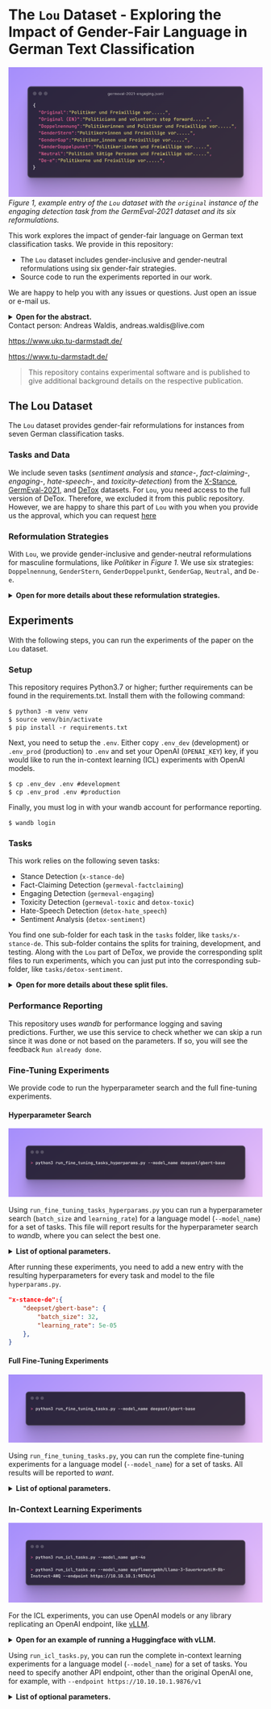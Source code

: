 # The `Lou` Dataset - Exploring the Impact of Gender-Fair Language in German Text Classification

![example](example_entry.png)
*Figure 1, example entry of the `Lou` dataset with the `original` instance of the engaging detection task from the GermEval-2021 dataset and its six reformulations.*

This work explores the impact of gender-fair language on German text classification tasks.
We provide in this repository:
* The `Lou` dataset includes gender-inclusive and gender-neutral reformulations using six gender-fair strategies.
* Source code to run the experiments reported in our work.

We are happy to help you with any issues or questions. Just open an issue or e-mail us.


<details>
<summary>
<strong>Open for the abstract.</strong>
</summary>

> Gender-fair language, an evolving linguistic variation in German, fosters inclusion by addressing all genders or using neutral forms. However, there is a notable lack of resources to assess the impact of this language shift on language models (LMs) might not been trained on examples of this variation. Addressing this gap, we present Lou, the first dataset providing high-quality reformulations for German text classification covering seven tasks, like stance detection and toxicity classification. We evaluate 16 mono- and multi-lingual LMs and find substantial label flips, reduced prediction certainty, and significantly altered attention patterns. However, existing evaluations remain valid, as LM rankings are consistent across original and reformulated instances. Our study provides initial insights into the impact of gender-fair language on classification for German. However, these findings are likely transferable to other languages, as we found consistent patterns in multi-lingual and English LMs.
</details>
Contact person: Andreas Waldis, andreas.waldis@live.com

https://www.ukp.tu-darmstadt.de/

https://www.tu-darmstadt.de/




> This repository contains experimental software and is published to give additional background details on the respective publication.


## The Lou Dataset

The `Lou` dataset provides gender-fair reformulations for instances from seven German classification tasks.

### Tasks and Data
We include seven tasks (*sentiment analysis* and *stance-*, *fact-claiming-*, *engaging-*, *hate-speech-*, and *toxicity-detection*) from the [X-Stance](https://huggingface.co/datasets/ZurichNLP/x_stance), [GermEval-2021](https://germeval2021toxic.github.io/SharedTask/), and [DeTox](https://github.com/hdaSprachtechnologie/detox) datasets.
For `Lou`, you need access to the full version of DeTox.
Therefore, we excluded it from this public repository.
However, we are happy to share this part of `Lou` with you when you provide us the approval, which you can request [here](https://github.com/hdaSprachtechnologie/detox)

### Reformulation Strategies
With `Lou`, we provide gender-inclusive and gender-neutral reformulations for masculine formulations, like *Politiker* in *Figure 1*.
We use six strategies: `Doppelnennung`, `GenderStern`, `GenderDoppelpunkt`, `GenderGap`, `Neutral`, and `De-e`.

<details>
<summary>
<strong>Open for more details about these reformulation strategies.</strong>
</summary>

* **Binary Gender Inclusion** (`Doppelnennung`) explicitly mentions the feminine and masculine but ignores others like agender.
  For example, *Politiker* (politician.MASC.PL) is transformed into *Politikerinnen und Politiker* (*politician.FEM.PL and politician.MASC.PL*).
* **All Gender Inclusion** explicitly addresses every gender, including agender, non-binary, or demi-gender, using a gender gap character pronounced with a small pause.
  We consider three commonly used strategies with different gender characters: `GenderStern` (\*), `GenderDoppelpunkt` (:), and  `GenderGap` (_).
  For example, *Politiker* (politician.MASC.PL) is turned into *Politiker*innen*, *Politiker:innen*, or *Politiker_innen* (*politician.FEM.MASC.NEUT.PL*).
* **Gender Neutralization** avoids naming a particular gender. For this strategy (`Neutral`), we use neutral terms like *ärztliche Fachperson* (*medical professional*).
* **Neosystem** (`De-e`) is a well-specified system that emerged from a significant [community-driven effort](https://geschlechtsneutral.net).
  This strategy uses a fourth gender, including new pronouns, articles, and suffixes to avoid naming a particular gender.
  For example, *Politiker* (*politician.MASC.PL*) is changed to *Politikerne* (*politician.FEM.MASC.NEUT.PL*).
</details>

## Experiments
With the following steps, you can run the experiments of the paper on the `Lou` dataset.

### Setup
This repository requires Python3.7 or higher; further requirements can be found in the requirements.txt.
Install them with the following command:

```
$ python3 -m venv venv
$ source venv/bin/activate
$ pip install -r requirements.txt
```

Next, you need to setup the `.env`.
Either copy `.env_dev` (development) or `.env_prod` (production) to `.env` and set your OpenAI (`OPENAI_KEY`) key, if you would like to run the in-context learning (ICL) experiments with OpenAI models.

```
$ cp .env_dev .env #development
$ cp .env_prod .env #production
```

Finally, you must log in with your wandb account for performance reporting.

```
$ wandb login
```


### Tasks

This work relies on the following seven tasks:
*  Stance Detection (`x-stance-de`)
*  Fact-Claiming Detection (`germeval-factclaiming`)
*  Engaging Detection (`germeval-engaging`)
*  Toxicity Detection (`germeval-toxic` and `detox-toxic`)
*  Hate-Speech Detection (`detox-hate_speech`)
*  Sentiment Analysis (`detox-sentiment`)

You find one sub-folder for each task in the `tasks` folder, like `tasks/x-stance-de`.
This sub-folder contains the splits for training, development, and testing.
Along with the `Lou` part of DeTox, we provide the corresponding split files to run experiments, which you can just put into the corresponding sub-folder, like `tasks/detox-sentiment`.

<details>
<summary>
<strong>Open for more details about these split files.</strong>
</summary>

* `train.jsonl` includes the original training instances without any reformulation.
* `dev.jsonl` includes the original development instances without any reformulation.
* `test_original.jsonl` includes the original test instances with masculine formulations.
* `test_{STRATEGY}.jsonl` includes the reformulated test instances following a specific strategy.

</details>


### Performance Reporting

This repository uses *wandb* for performance logging and saving predictions.
Further, we use this service to check whether we can skip a run since it was done or not based on the parameters.
If so, you will see the feedback `Run already done`.

### Fine-Tuning Experiments
We provide code to run the hyperparameter search and the full fine-tuning experiments.

#### Hyperparameter Search

![hyper](hyperparams.png)

Using `run_fine_tuning_tasks_hyperparams.py` you can run a hyperparameter search (`batch_size` and `learning_rate`) for a language model (`--model_name`) for a set of tasks.
This file will report results for the hyperparameter search to *wandb*, where you can select the best one.
<details>
<summary>
<strong>List of optional parameters.</strong>
</summary>

* `--tasks`, a specific set of tasks otherwise, all tasks are considered, for example, `x-stance-de,germeval-engaging`
* `--seeds`, a list of seeds to evaluate every hyperparameter pair (`batch_size` and `learning_rate`), default `0,1,2`
* `--batch_sizes`, a list of batch sizes to evaluate, default `8,16,32`
* `--learning_rates`, a list of learning rates to evaluate, default `0.00005,0.00002,0.00001`
</details>

After running these experiments, you need to add a new entry with the resulting hyperparameters for every task and model to the file `hyperparams.py`.

```json
"x-stance-de":{
    "deepset/gbert-base": {
        "batch_size": 32,
        "learning_rate": 5e-05
    }, 
}
```



#### Full Fine-Tuning Experiments

![fine_tuning](fine_tuning.png)

Using `run_fine_tuning_tasks.py`, you can run the complete fine-tuning experiments for a language model (`--model_name`) for a set of tasks.
All results will be reported to *want*.
<details>
<summary>
<strong>List of optional parameters.</strong>
</summary>

* `--tasks`, a specific set of tasks otherwise, all tasks are considered, for example `x-stance-de,germeval-engaging`
* `--seeds`, a list of seeds to evaluate every hyperparameter pair (`batch_size` and `learning_rate`), default `0,1,2,3,4,5,6,7,8,9`
</details>

### In-Context Learning Experiments

![icl](icl.png)

For the ICL experiments, you can use OpenAI models or any library replicating an OpenAI endpoint, like [vLLM](https://github.com/vllm-project/vllm).

<details>
<summary>
<strong>Open for an example of running a Huggingface with vLLM.</strong>
</summary>

```bash
docker run --gpus \"device=0\" \
    -v /home/cache/vllm-cache:/root/.cache/huggingface \
    --env "HUGGING_FACE_HUB_TOKEN=<secret>" \
    -p 9876:9876 \
    --ipc=host \
    vllm/vllm-openai:latest \
    --model mayflowergmbh/Llama-3-SauerkrautLM-8b-Instruct-AWQ \
    --served-model-name mayflowergmbh/Llama-3-SauerkrautLM-8b-Instruct-AWQ \
    --quantization awq \
    --gpu-memory-utilization 0.7 \
    --port 9876
```
</details>

Using `run_icl_tasks.py`, you can run the complete in-context learning experiments for a language model (`--model_name`) for a set of tasks.
You need to specify another API endpoint, other than the original OpenAI one, for example, with `--endpoint https://10.10.10.1.9876/v1`
<details>
<summary>
<strong>List of optional parameters.</strong>
</summary>

* `--tasks`, a specific set of tasks otherwise, all tasks are considered, for example, `x-stance-de,germeval-engaging`
* `--ks`, a list of number of few-shot examples to evaluate, 0=zero-shot, 1=one-shot, 2=two-shot, and so on, default `0,1,2,3,4,5,6,7,8,9`
* `--seeds`, a list of seeds to run for few-shot setting, default `0,1,2,3,4,5,6,7,8,9`
* `--template_indices`, a list of prompting template to evaluate, default `0,1,2,3`
</details>